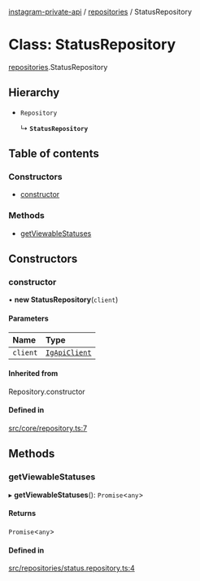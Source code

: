 [instagram-private-api](../../README.md) / [repositories](../../modules/repositories.md) / StatusRepository

# Class: StatusRepository

[repositories](../../modules/repositories.md).StatusRepository

## Hierarchy

- `Repository`

  ↳ **`StatusRepository`**

## Table of contents

### Constructors

- [constructor](StatusRepository.md#constructor)

### Methods

- [getViewableStatuses](StatusRepository.md#getviewablestatuses)

## Constructors

### constructor

• **new StatusRepository**(`client`)

#### Parameters

| Name | Type |
| :------ | :------ |
| `client` | [`IgApiClient`](../index/IgApiClient.md) |

#### Inherited from

Repository.constructor

#### Defined in

[src/core/repository.ts:7](https://github.com/Nerixyz/instagram-private-api/blob/4971f34/src/core/repository.ts#L7)

## Methods

### getViewableStatuses

▸ **getViewableStatuses**(): `Promise`<`any`\>

#### Returns

`Promise`<`any`\>

#### Defined in

[src/repositories/status.repository.ts:4](https://github.com/Nerixyz/instagram-private-api/blob/4971f34/src/repositories/status.repository.ts#L4)
